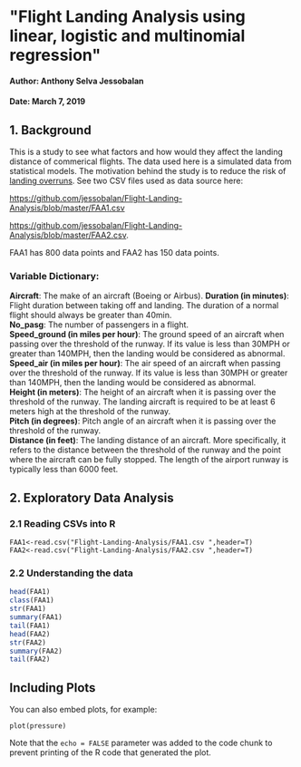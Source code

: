 # "Flight Landing Analysis using linear, logistic and multinomial regression"
#### Author: Anthony Selva Jessobalan
#### Date: March 7, 2019

## 1. Background

This is a study to see what factors and how would they affect the landing distance of commerical flights. The data used here is a simulated data from statistical models. The motivation behind the study is to reduce the risk of [landing overruns](https://en.wikipedia.org/wiki/Category:Airliner_accidents_and_incidents_involving_runway_overruns). See two CSV files used as data source here: 

<https://github.com/jessobalan/Flight-Landing-Analysis/blob/master/FAA1.csv> 

<https://github.com/jessobalan/Flight-Landing-Analysis/blob/master/FAA2.csv>. 

FAA1 has 800 data points and FAA2 has 150 data points.

### Variable Dictionary:

**Aircraft**: The make of an aircraft (Boeing or Airbus). 
**Duration (in minutes)**: Flight duration between taking off and landing. The duration of a normal flight should always be greater than 40min.  
**No_pasg**: The number of passengers in a flight.  
**Speed_ground (in miles per hour)**: The ground speed of an aircraft when passing over the threshold of the runway. If its value is less than 30MPH or greater than 140MPH, then the landing would be considered as abnormal.  
**Speed_air (in miles per hour)**: The air speed of an aircraft when passing over the threshold of the runway. If its value is less than 30MPH or greater than 140MPH, then the landing would be considered as abnormal.  
**Height (in meters)**: The height of an aircraft when it is passing over the threshold of the runway. The landing aircraft is required to be at least 6 meters high at the threshold of the runway.  
**Pitch (in degrees)**: Pitch angle of an aircraft when it is passing over the threshold of the runway.  
**Distance (in feet)**: The landing distance of an aircraft. More specifically, it refers to the distance between the threshold of the runway and the point where the aircraft can be fully stopped. The length of the airport runway is typically less than 6000 feet.  

## 2. Exploratory Data Analysis
### 2.1 Reading CSVs into R

```{r import, echo=TRUE}
FAA1<-read.csv("Flight-Landing-Analysis/FAA1.csv ",header=T)
FAA2<-read.csv("Flight-Landing-Analysis/FAA2.csv ",header=T)
```
### 2.2 Understanding the data

```r
head(FAA1)
class(FAA1)
str(FAA1) 
summary(FAA1)
tail(FAA1)
head(FAA2) 
str(FAA2) 
summary(FAA2)
tail(FAA2)
```

## Including Plots

You can also embed plots, for example:

```{r pressure, echo=FALSE}
plot(pressure)
```

Note that the `echo = FALSE` parameter was added to the code chunk to prevent printing of the R code that generated the plot.
